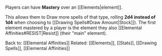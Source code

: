 Players can have **Mastery** over an [[Elements|element]].

This allows them to Draw more spells of that type, rolling **2d4 instead of 1d4** when choosing to [[Drawing Spells#Draw Amount|Stock]]).
The first element mastered by a player is the element they also [[Elemental Affinities#RESIST|Resist]] (their "main" element).


Back to: [[Elemental Affinities]]
Related: [[Elements]], [[Stats]], [[Drawing Spells]], [[Elemental Affinities]]